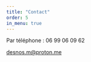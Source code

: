 ```yaml
---
title: "Contact"
order: 5
in_menu: true
---
```

<p1>Par téléphone : 06 99 06 09 62</p1>

<a1 href="mailto:desnos.m@proton.me">desnos.m@proton.me</a1> 